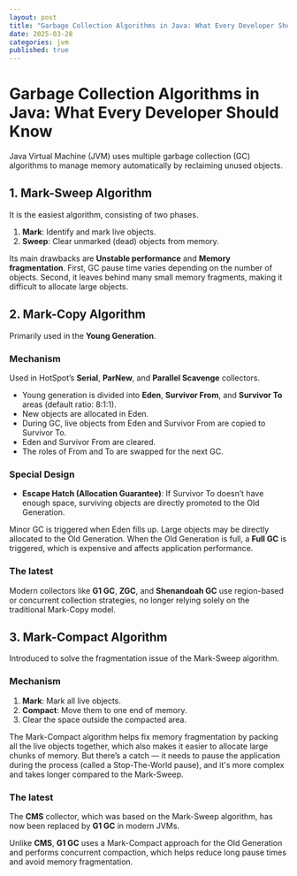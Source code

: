 ```yaml
---
layout: post
title: "Garbage Collection Algorithms in Java: What Every Developer Should Know"
date: 2025-03-28
categories: jvm
published: true
---
```


# Garbage Collection Algorithms in Java: What Every Developer Should Know

Java Virtual Machine (JVM) uses multiple garbage collection (GC) algorithms to manage memory automatically by reclaiming unused objects. 

## 1. Mark-Sweep Algorithm

It is the easiest algorithm, consisting of two phases.
1. **Mark**: Identify and mark live objects.
2. **Sweep**: Clear unmarked (dead) objects from memory.

Its main drawbacks are **Unstable performance** and **Memory fragmentation**. First, GC pause time varies depending on the number of objects. Second, it leaves behind many small memory fragments, making it difficult to allocate large objects.

## 2. Mark-Copy Algorithm
Primarily used in the **Young Generation**.

### Mechanism
Used in HotSpot’s **Serial**, **ParNew**, and **Parallel Scavenge** collectors.

- Young generation is divided into **Eden**, **Survivor From**, and **Survivor To** areas (default ratio: 8:1:1).
- New objects are allocated in Eden.
- During GC, live objects from Eden and Survivor From are copied to Survivor To.
- Eden and Survivor From are cleared.
- The roles of From and To are swapped for the next GC.

### Special Design
- **Escape Hatch (Allocation Guarantee)**: If Survivor To doesn’t have enough space, surviving objects are directly promoted to the Old Generation.

Minor GC is triggered when Eden fills up. Large objects may be directly allocated to the Old Generation. When the Old Generation is full, a **Full GC** is triggered, which is expensive and affects application performance.

### The latest
Modern collectors like **G1 GC**, **ZGC**, and **Shenandoah GC** use region-based or concurrent collection strategies, no longer relying solely on the traditional Mark-Copy model.

## 3. Mark-Compact Algorithm

Introduced to solve the fragmentation issue of the Mark-Sweep algorithm.

### Mechanism
1. **Mark**: Mark all live objects.
2. **Compact**: Move them to one end of memory.
3. Clear the space outside the compacted area.

The Mark-Compact algorithm helps fix memory fragmentation by packing all the live objects together, which also makes it easier to allocate large chunks of memory. But there’s a catch — it needs to pause the application during the process (called a Stop-The-World pause), and it's more complex and takes longer compared to the Mark-Sweep.

### The latest
The **CMS** collector, which was based on the Mark-Sweep algorithm, has now been replaced by **G1 GC** in modern JVMs. 

Unlike **CMS**, **G1 GC** uses a Mark-Compact approach for the Old Generation and performs concurrent compaction, which helps reduce long pause times and avoid memory fragmentation.
